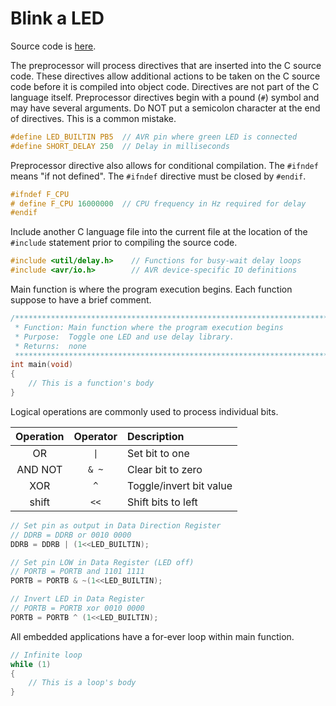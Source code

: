 # Blink a LED

Source code is [here](main.c).

The preprocessor will process directives that are inserted into the C source code. These directives allow additional actions to be taken on the C source code before it is compiled into object code. Directives are not part of the C language itself. Preprocessor directives begin with a pound (`#`) symbol and may have several arguments. Do NOT put a semicolon character at the end of directives. This is a common mistake.

```c
#define LED_BUILTIN PB5  // AVR pin where green LED is connected
#define SHORT_DELAY 250  // Delay in milliseconds
```

Preprocessor directive also allows for conditional compilation. The `#ifndef` means "if not defined". The `#ifndef` directive must be closed by `#endif`.
                        
```c
#ifndef F_CPU
# define F_CPU 16000000  // CPU frequency in Hz required for delay
#endif
```

Include another C language file into the current file at the location of the `#include` statement prior to compiling the source code.

```c
#include <util/delay.h>    // Functions for busy-wait delay loops
#include <avr/io.h>        // AVR device-specific IO definitions
```

Main function is where the program execution begins. Each function suppose to have a brief comment.

```c
/**********************************************************************
 * Function: Main function where the program execution begins
 * Purpose:  Toggle one LED and use delay library.
 * Returns:  none
 **********************************************************************/
int main(void)
{
    // This is a function's body
}
```

Logical operations are commonly used to process individual bits.

Operation | Operator | Description
:--: | :--: | :--
OR  | `\|` | Set bit to one
AND NOT | `& ~` | Clear bit to zero
XOR | `^` | Toggle/invert bit value
shift | `<<` | Shift bits to left

```c
// Set pin as output in Data Direction Register
// DDRB = DDRB or 0010 0000
DDRB = DDRB | (1<<LED_BUILTIN);

// Set pin LOW in Data Register (LED off)
// PORTB = PORTB and 1101 1111
PORTB = PORTB & ~(1<<LED_BUILTIN);

// Invert LED in Data Register
// PORTB = PORTB xor 0010 0000
PORTB = PORTB ^ (1<<LED_BUILTIN);
```

All embedded applications have a for-ever loop within main function.

```c
// Infinite loop
while (1)
{
    // This is a loop's body
}
```
